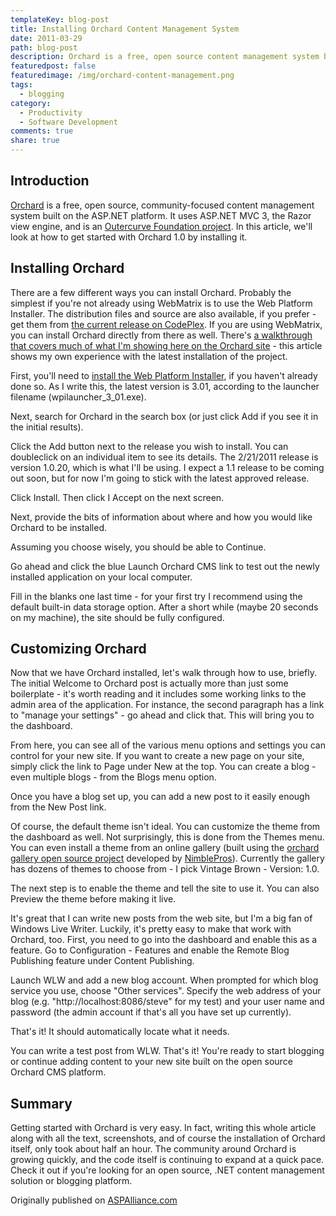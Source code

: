 ```yaml
---
templateKey: blog-post
title: Installing Orchard Content Management System
date: 2011-03-29
path: blog-post
description: Orchard is a free, open source content management system built on the ASP.NET platform and suitable for blogging or other content sites. It is very extensible and easy to set up. In this article, Steve shows how to get started using Orchard on your local machine in just a few minutes.
featuredpost: false
featuredimage: /img/orchard-content-management.png
tags:
  - blogging
category:
  - Productivity
  - Software Development
comments: true
share: true
---
```


## Introduction

[Orchard](http://www.orchardproject.net/) is a free, open source, community-focused content management system built on the ASP.NET platform.  It uses ASP.NET MVC 3, the Razor view engine, and is an [Outercurve Foundation project](http://www.outercurve.org/Galleries/ASPNETOpenSourceGallery/OrchardProject).  In this article, we'll look at how to get started with Orchard 1.0 by installing it.

## Installing Orchard

There are a few different ways you can install Orchard.  Probably the simplest if you're not already using WebMatrix is to use the Web Platform Installer.  The distribution files and source are also available, if you prefer - get them from [the current release on CodePlex](http://orchard.codeplex.com/releases/view/50197).  If you are using WebMatrix, you can install Orchard directly from there as well.  There's [a walkthrough that covers much of what I'm showing here on the Orchard site](http://orchardproject.net/docs/Installing-Orchard.ashx) - this article shows my own experience with the latest installation of the project.

First, you'll need to [install the Web Platform Installer](http://www.microsoft.com/web/downloads/platform.aspx), if you haven't already done so.  As I write this, the latest version is 3.01, according to the launcher filename (wpilauncher_3_01.exe).

Next, search for Orchard in the search box (or just click Add if you see it in the initial results).

Click the Add button next to the release you wish to install.  You can doubleclick on an individual item to see its details.  The 2/21/2011 release is version 1.0.20, which is what I'll be using.  I expect a 1.1 release to be coming out soon, but for now I'm going to stick with the latest approved release.

Click Install. Then click I Accept on the next screen.

Next, provide the bits of information about where and how you would like Orchard to be installed.

Assuming you choose wisely, you should be able to Continue.

Go ahead and click the blue Launch Orchard CMS link to test out the newly installed application on your local computer.

Fill in the blanks one last time - for your first try I recommend using the default built-in data storage option.  After a short while (maybe 20 seconds on my machine), the site should be fully configured.

## Customizing Orchard

Now that we have Orchard installed, let's walk through how to use, briefly.  The initial Welcome to Orchard post is actually more than just some boilerplate - it's worth reading and it includes some working links to the admin area of the application.  For instance, the second paragraph has a link to "manage your settings" - go ahead and click that.  This will bring you to the dashboard.

From here, you can see all of the various menu options and settings you can control for your new site.  If you want to create a new page on your site, simply click the link to Page under New at the top.  You can create a blog - even multiple blogs - from the Blogs menu option.

Once you have a blog set up, you can add a new post to it easily enough from the New Post link.

Of course, the default theme isn't ideal.  You can customize the theme from the dashboard as well.  Not surprisingly, this is done from the Themes menu.  You can even install a theme from an online gallery (built using the [orchard gallery open source project](http://orchardgallery.codeplex.com/) developed by [NimblePros](https://nimblepros.com/)).  Currently the gallery has dozens of themes to choose from - I pick Vintage Brown - Version: 1.0.

The next step is to enable the theme and tell the site to use it.  You can also Preview the theme before making it live.

It's great that I can write new posts from the web site, but I'm a big fan of Windows Live Writer.  Luckily, it's pretty easy to make that work with Orchard, too.  First, you need to go into the dashboard and enable this as a feature.  Go to Configuration - Features and enable the Remote Blog Publishing feature under Content Publishing.

Launch WLW and add a new blog account.  When prompted for which blog service you use, choose "Other services".  Specify the web address of your blog (e.g. "http://localhost:8086/steve" for my test) and your user name and password (the admin account if that's all you have set up currently).

That's it!  It should automatically locate what it needs.

You can write a test post from WLW. That's it!  You're ready to start blogging or continue adding content to your new site built on the open source Orchard CMS platform.

## Summary

Getting started with Orchard is very easy.  In fact, writing this whole article along with all the text, screenshots, and of course the installation of Orchard itself, only took about half an hour.  The community around Orchard is growing quickly, and the code itself is continuing to expand at a quick pace.  Check it out if you're looking for an open source, .NET content management solution or blogging platform.

Originally published on [ASPAlliance.com](http://aspalliance.com/2051_Installing_Orchard_Content_Management_System)
